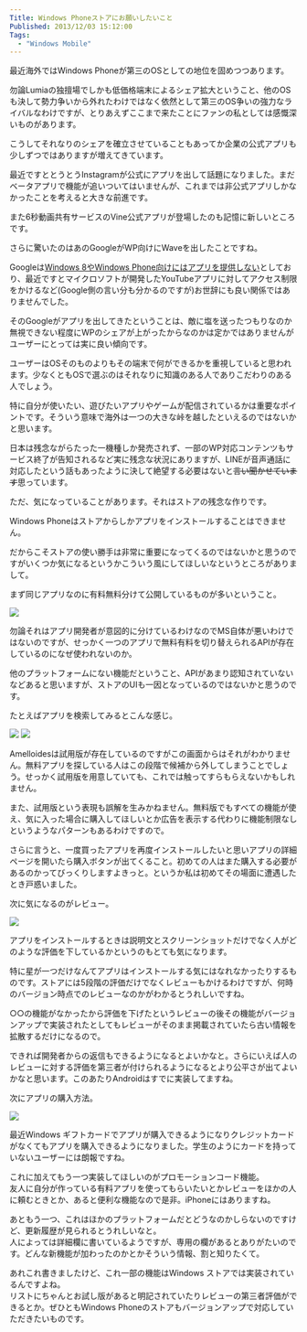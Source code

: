 ```yaml
---
Title: Windows Phoneストアにお願いしたいこと
Published: 2013/12/03 15:12:00
Tags:
  - "Windows Mobile"
---
```

最近海外ではWindows Phoneが第三のOSとしての地位を固めつつあります。

勿論Lumiaの独擅場でしかも低価格端末によるシェア拡大ということ、他のOSも決して勢力争いから外れたわけではなく依然として第三のOS争いの強力なライバルなわけですが、とりあえずここまで来たことにファンの私としては感慨深いものがあります。

こうしてそれなりのシェアを確立させていることもあってか企業の公式アプリも少しずつではありますが増えてきています。

<!-- more -->

最近ですととうとうInstagramが公式にアプリを出して話題になりました。まだベータアプリで機能が追いついてはいませんが、これまでは非公式アプリしかなかったことを考えると大きな前進です。

また6秒動画共有サービスのVine公式アプリが登場したのも記憶に新しいところです。

さらに驚いたのはあのGoogleがWP向けにWaveを出したことですね。

Googleは[Windows 8やWindows Phone向けにはアプリを提供しない](http://techtarget.itmedia.co.jp/tt/news/1212/28/news01.html)としており、最近ですとマイクロソフトが開発したYouTubeアプリに対してアクセス制限をかけるなど(Google側の言い分も分かるのですが)お世辞にも良い関係ではありませんでした。

そのGoogleがアプリを出してきたということは、敵に塩を送ったつもりなのか無視できない程度にWPのシェアが上がったからなのかは定かではありませんがユーザーにとっては実に良い傾向です。

ユーザーはOSそのものよりもその端末で何ができるかを重視していると思われます。少なくともOSで選ぶのはそれなりに知識のある人でありこだわりのある人でしょう。

特に自分が使いたい、遊びたいアプリやゲームが配信されているかは重要なポイントです。そういう意味で海外は一つの大きな峠を越したといえるのではないかと思います。

日本は残念ながらたった一機種しか発売されず、一部のWP対応コンテンツもサービス終了が告知されるなど実に残念な状況にありますが、LINEが音声通話に対応したという話もあったように決して絶望する必要はないと<span style="text-decoration: line-through;">言い聞かせています</span>思っています。

ただ、気になっていることがあります。それはストアの残念な作りです。

Windows Phoneはストアからしかアプリをインストールすることはできません。

だからこそストアの使い勝手は非常に重要になってくるのではないかと思うのですがいくつか気になるというかこういう風にしてほしいなというところがありまして。

まず同じアプリなのに有料無料分けて公開しているものが多いということ。

![](20140128003300.png) 

勿論それはアプリ開発者が意図的に分けているわけなのでMS自体が悪いわけではないのですが、せっかく一つのアプリで無料有料を切り替えられるAPIが存在しているのになぜ使われないのか。

他のプラットフォームにない機能だということ、APIがあまり認知されていないなどあると思いますが、ストアのUIも一因となっているのではないかと思うのです。

たとえばアプリを検索してみるとこんな感じ。

![](20140128003916.png) 
![](20140128003327.png) 

Amelloidesは試用版が存在しているのですがこの画面からはそれがわかりません。無料アプリを探している人はこの段階で候補から外してしまうことでしょう。せっかく試用版を用意していても、これでは触ってすらもらえないかもしれません。

また、試用版という表現も誤解を生みかねません。無料版でもすべての機能が使え、気に入った場合に購入してほしいとか広告を表示する代わりに機能制限なしというようなパターンもあるわけですので。

さらに言うと、一度買ったアプリを再度インストールしたいと思いアプリの詳細ページを開いたら購入ボタンが出てくること。初めての人はまた購入する必要があるのかってびっくりしますよきっと。というか私は初めてその場面に遭遇したとき戸惑いました。

次に気になるのがレビュー。

![](20140128003935.png) 

アプリをインストールするときは説明文とスクリーンショットだけでなく人がどのような評価を下しているかというのもとても気になります。

特に星が一つだけなんてアプリはインストールする気にはなれなかったりするものです。ストアには5段階の評価だけでなくレビューもかけるわけですが、何時のバージョン時点でのレビューなのかがわかるとうれしいですね。

○○の機能がなかったから評価を下げたというレビューの後その機能がバージョンアップで実装されたとしてもレビューがそのまま掲載されていたら古い情報を拡散するだけになるので。

できれば開発者からの返信もできるようになるとよいかなと。さらにいえば人のレビューに対する評価を第三者が付けられるようになるとより公平さが出てよいかなと思います。このあたりAndroidはすでに実装してますね。

次にアプリの購入方法。

![](20140128002833.png) 

最近Windows ギフトカードでアプリが購入できるようになりクレジットカードがなくてもアプリを購入できるようになりました。学生のようにカードを持っていないユーザーには朗報ですね。

これに加えてもう一つ実装してほしいのがプロモーションコード機能。  
友人に自分が作っている有料アプリを使ってもらいたいとかレビューをほかの人に頼むときとか、あると便利な機能なので是非。iPhoneにはありますね。

あともう一つ、これはほかのプラットフォームだとどうなのかしらないのですけど、更新履歴が見られるとうれしいなと。  
人によっては詳細欄に書いているようですが、専用の欄があるとありがたいのです。どんな新機能が加わったのかとかそういう情報、割と知りたくて。

あれこれ書きましたけど、これ一部の機能はWindows ストアでは実装されているんですよね。  
リストにちゃんとお試し版があると明記されていたりレビューの第三者評価ができるとか。ぜひともWindows Phoneのストアもバージョンアップで対応していただきたいものです。